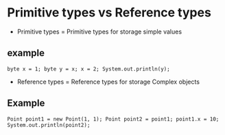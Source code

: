 # Primitive types vs Reference types

- Primitive types = Primitive types for storage simple values

## example

`byte x = 1;
    byte y = x;
    x = 2;
    System.out.println(y);
`

- Reference types = Reference types for storage Complex objects

## Example

`Point point1 = new Point(1, 1);
    Point point2 = point1;
    point1.x = 10;
    System.out.println(point2);`
